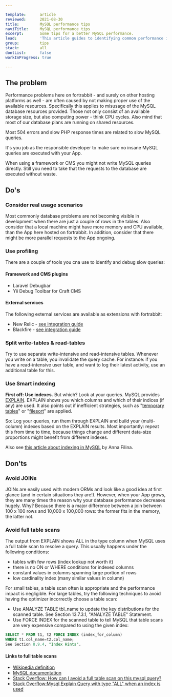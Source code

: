 ```yaml
---

template:      article
reviewed:      2021-08-30
title:         MySQL performance tips
naviTitle:     MySQL performance tips
excerpt:       Some tips for a better MySQL performance.
lead:          'This article guides to identifying common performance issues with your MySQL database on fortrabbit.'
group:         tips
stack:         all
dontList:      false
workInProgress: true

---
```


## The problem

Performance problems here on fortrabbit - and surely on other hosting platforms as well - are often caused by not making proper use of the available resources. Specifically this applies to misusage of the MySQL database resources provided. Those not only consist of an available storage size, but also computing power - think CPU cycles. Also mind that most of our database plans are running on shared resources.

Most 504 errors and slow PHP response times are related to slow MySQL queries.

It's you job as the responsible developer to make sure no insane MySQL queries are executed with your App.

When using a framework or CMS you might not write MySQL queries directly. Still you need to take that the requests to the database are executed without waste.

## Do's

### Consider real usage scenarios

Most commonly database problems are not becoming visible in development when there are just a couple of rows in the tables. Also consider that a local machine might have more memory and CPU available, than the App here hosted on fortrabbit. In addition, consider that there might be more parallel requests to the App ongoing.

### Use profiling

There are a couple of tools you cna use to identify and debug slow queries:

#### Framework and CMS plugins

* Laravel Debugbar
* Yii Debug Toolbar for Craft CMS

#### External services

The following external services are available as extensions with fortrabbit:

* New Relic - [see integration guide](/new-relic)
* Blackfire - [see integration guide](/blackfire)

### Split write-tables & read-tables

Try to use separate write-intensive and read-intensive tables. Whenever you write on a table, you invalidate the query cache. For instance: if you have a read-intensive user table, and want to log their latest activity, use an additional table for this.

### Use Smart indexing

**First off: Use indexes.** But which? Look at your queries. MySQL provides [EXPLAIN](https://dev.mysql.com/doc/refman/8.0/en/explain.html). EXPLAIN shows you which columns and which of their indices (if any) are used. It also points out if inefficient strategies, such as "[temporary tables](https://dev.mysql.com/doc/refman/5.7/en/internal-temporary-tables.html)" or "[filesort](https://www.percona.com/blog/2009/03/05/what-does-using-filesort-mean-in-mysql/)" are applied. 

So: Log your queries, run them through EXPLAIN and build your (multi-column) indexes based on the EXPLAIN results. Most importantly: repeat this from time to time, because things change and different data-size proportions might benefit from different indexes.

Also see [this article about indexing in MySQL](https://opensource.com/article/17/5/speed-your-mysql-queries-300-times) by Anna Filina.

## Don'ts

### Avoid JOINs

JOINs are easily used with modern ORMs and look like a good idea at first glance (and in certain situations they are!). However, when your App grows, they are many times the reason why your database performance decreases hugely. Why? Because there is a major difference between a join between 100 x 100 rows and 10,000 x 100,000 rows: the former fits in the memory, the latter not.

### Avoid full table scans

The output from EXPLAIN shows ALL in the type column when MySQL uses a full table scan to resolve a query. This usually happens under the following conditions:

- tables with few rows (index lookup not worth it)
- there is no ON or WHERE conditions for indexed columns
- constant values in columns spanning large portion of rows
- low cardinality index (many similar values in column)

For small tables, a table scan often is appropriate and the performance impact is negligible. For large tables, try the following techniques to avoid having the optimizer incorrectly choose a table scan:

- Use ANALYZE TABLE tbl_name to update the key distributions for the scanned table. See Section 13.7.3.1, "ANALYZE TABLE" Statement.
- Use FORCE INDEX for the scanned table to tell MySQL that table scans are very expensive compared to using the given index:

```sql
SELECT * FROM t1, t2 FORCE INDEX (index_for_column)
WHERE t1.col_name=t2.col_name;
See Section 8.9.4, "Index Hints".
```

#### Links to full table scans

- [Wikipedia definition](https://en.wikipedia.org/wiki/Full_table_scan)
- [MySQL documentation](https://dev.mysql.com/doc/refman/8.0/en/table-scan-avoidance.html)
- [Stack Overflow: How can I avoid a full table scan on this mysql query?](https://stackoverflow.com/questions/14106770/how-can-i-avoid-a-full-table-scan-on-this-mysql-query/14106862)
- [Stack Overflow:Mysql Explain Query with type "ALL" when an index is used](https://stackoverflow.com/questions/20700698/mysql-explain-query-with-type-all-when-an-index-is-used)